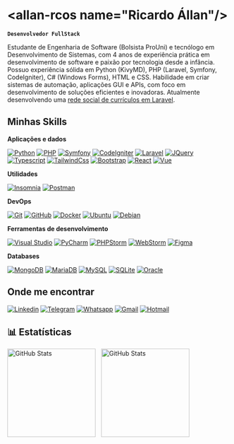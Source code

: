 # &#60;allan-rcos name="Ricardo Állan"/&#62;

**`Desenvolvedor FullStack`**

Estudante de Engenharia de Software (Bolsista ProUni) e tecnólogo em Desenvolvimento de Sistemas, com 4 anos de experiência prática em desenvolvimento de software e paixão por tecnologia desde a infância. Possuo experiência sólida em Python (KivyMD), PHP (Laravel, Symfony, CodeIgniter), C# (Windows Forms), HTML e CSS. Habilidade em criar sistemas de automação, aplicações GUI e APIs, com foco em desenvolvimento de soluções eficientes e inovadoras. Atualmente desenvolvendo uma [rede social de currículos em Laravel](https://github.com/allan-rcos/resume-cv).


## Minhas Skills

**Aplicações e dados**

[![Python](https://img.shields.io/badge/Python-201515?style=for-the-badge&logo=python&logoColor=blue)](https://github.com/allan-rcos/agendamd)
[![PHP](https://img.shields.io/badge/PHP-777BB4?style=for-the-badge&logo=php&logoColor=white)](https://github.com/allan-rcos/hello-server)
[![Symfony](https://img.shields.io/badge/Symfony-000000?style=for-the-badge&logo=Symfony&logoColor=white)](https://github.com/allan-rcos/sistema-de-vendas)
[![CodeIgniter](https://img.shields.io/badge/Codeigniter-EF4223?style=for-the-badge&logo=codeigniter&logoColor=white)](https://github.com/allan-rcos/my-cafe)
[![Laravel](https://img.shields.io/badge/Laravel-FF2D20?style=for-the-badge&logo=laravel&logoColor=white)](https://github.com/allan-rcos/resume-cv)
[![JQuery](https://img.shields.io/badge/jQuery-0769AD?style=for-the-badge&logo=jquery&logoColor=white)](https://github.com/allan-rcos/resume-cv)
[![Typescript](https://img.shields.io/badge/TypeScript-007ACC?style=for-the-badge&logo=typescript&logoColor=white)](https://github.com/allan-rcos/resume-cv)
[![TailwindCss](https://img.shields.io/badge/Tailwind_CSS-38B2AC?style=for-the-badge&logo=tailwind-css&logoColor=white)](https://github.com/allan-rcos/sistema-de-vendas)
[![Bootstrap](https://img.shields.io/badge/Bootstrap-563D7C?style=for-the-badge&logo=bootstrap&logoColor=white)](https://github.com/allan-rcos/my-cafe)
[![React](https://img.shields.io/badge/React-20232A?style=for-the-badge&logo=react&logoColor=61DAFB)](#)
[![Vue](https://img.shields.io/badge/Vue%20js-35495E?style=for-the-badge&logo=vuedotjs&logoColor=4FC08D)](#)

**Utilidades**

[![Insomnia](https://img.shields.io/badge/Insomnia-5849be?style=for-the-badge&logo=Insomnia&logoColor=white)](#)
[![Postman](https://img.shields.io/badge/Postman-FF6C37?style=for-the-badge&logo=Postman&logoColor=white)](#)

**DevOps**

[![Git](https://img.shields.io/badge/GIT-E44C30?style=for-the-badge&logo=git&logoColor=white)](#)
[![GitHub](https://img.shields.io/badge/GitHub-100000?style=for-the-badge&logo=github&logoColor=white)](#)
[![Docker](https://img.shields.io/badge/Docker-2CA5E0?style=for-the-badge&logo=docker&logoColor=white)](#)
[![Ubuntu](https://img.shields.io/badge/Ubuntu-E95420?style=for-the-badge&logo=ubuntu&logoColor=white)](#)
[![Debian](https://img.shields.io/badge/Debian-A81D33?style=for-the-badge&logo=debian&logoColor=white)](#)

**Ferramentas de desenvolvimento**

[![Visual Studio](https://img.shields.io/badge/Visual_Studio-5C2D91?style=for-the-badge&logo=visual%20studio&logoColor=white)](#)
[![PyCharm](https://img.shields.io/badge/PyCharm-000000.svg?&style=for-the-badge&logo=PyCharm&logoColor=white)](#)
[![PHPStorm](http://img.shields.io/badge/-PHPStorm-181717?style=for-the-badge&logo=phpstorm&logoColor=white)](#)
[![WebStorm](https://img.shields.io/badge/WebStorm-000000?style=for-the-badge&logo=WebStorm&logoColor=white)](#)
[![Figma](https://img.shields.io/badge/Figma-F24E1E?style=for-the-badge&logo=figma&logoColor=white)](#)

**Databases**

[![MongoDB](https://img.shields.io/badge/MongoDB-4EA94B?style=for-the-badge&logo=mongodb&logoColor=white)](#)
[![MariaDB](https://img.shields.io/badge/MariaDB-003545?style=for-the-badge&logo=mariadb&logoColor=white)](#)
[![MySQL](https://img.shields.io/badge/MySQL-005C84?style=for-the-badge&logo=mysql&logoColor=white)](#)
[![SQLite](https://img.shields.io/badge/Sqlite-003B57?style=for-the-badge&logo=sqlite&logoColor=white)](#)
[![Oracle](https://img.shields.io/badge/Oracle-F80000?style=for-the-badge&logo=Oracle&logoColor=white)](#)

## Onde me encontrar

[![Linkedin](https://img.shields.io/badge/LinkedIn-0077B5?style=for-the-badge&logo=linkedin&logoColor=white)](https://www.linkedin.com/in/ricardo-allan)
[![Telegram](https://img.shields.io/badge/Telegram-2CA5E0?style=for-the-badge&logo=telegram&logoColor=white)](https://t.me/allan_ricardo)
[![Whatsapp](https://img.shields.io/badge/WhatsApp-25D366?style=for-the-badge&logo=whatsapp&logoColor=white)](https://wa.me/5531971647160?)
[![Gmail](https://img.shields.io/badge/Gmail-D14836?style=for-the-badge&logo=gmail&logoColor=white)](mailto:ricardoallancosta@gmail.com)
[![Hotmail](https://img.shields.io/badge/Microsoft_Outlook-0078D4?style=for-the-badge&logo=microsoft-outlook&logoColor=white)](mailto:ricardoallancosta@hotmail.com)


## 📊 Estatísticas

<p>
  <a href="https://github.com/allan-rcos">
  <img 
    align="left" 
    alt="GitHub Stats" 
    height="200" 
    style="padding-right: 10px;" 
    src="https://github-readme-stats.vercel.app/api?username=allan-rcos&show_icons=true&theme=tokyonight&include_all_commits=true&locale=pt-br" 
  />
  </a>

  <a href="https://github.com/allan-rcos">
  <img 
      align="left" 
      alt="GitHub Stats" 
      height="200" 
      src="https://github-readme-stats.vercel.app/api/top-langs/?username=allan-rcos&theme=tokyonight&layout=compact&custom_title=Tecnologias&langs_count=9" 
  />
  </a>

</p>
